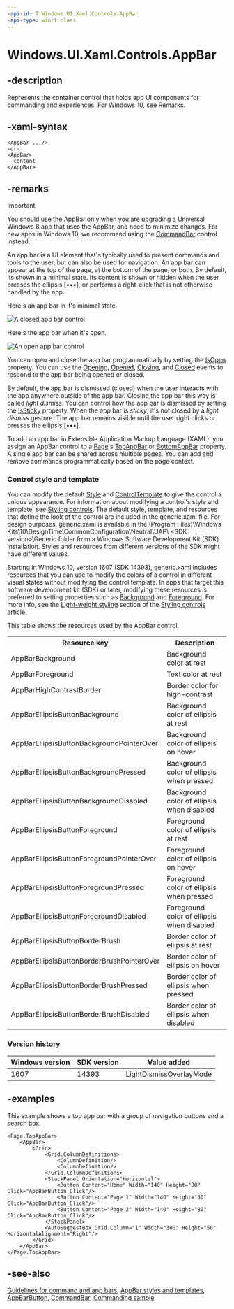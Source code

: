```yaml
---
-api-id: T:Windows.UI.Xaml.Controls.AppBar
-api-type: winrt class
---
```


<!-- Class syntax.
public class AppBar : Windows.UI.Xaml.Controls.ContentControl, Windows.UI.Xaml.Controls.IAppBar, Windows.UI.Xaml.Controls.IAppBar2, Windows.UI.Xaml.Controls.IAppBar3, Windows.UI.Xaml.Controls.IAppBar4, Windows.UI.Xaml.Controls.IAppBarOverrides, Windows.UI.Xaml.Controls.IAppBarOverrides3
-->

# Windows.UI.Xaml.Controls.AppBar

## -description

Represents the container control that holds app UI components for commanding and experiences. For Windows 10, see Remarks.

## -xaml-syntax

```xaml
<AppBar .../>
-or-
<AppBar>
  content
</AppBar>
```

## -remarks

> [!IMPORTANT]
> You should use the AppBar only when you are upgrading a Universal Windows 8 app that uses the AppBar, and need to minimize changes. For new apps in Windows 10, we recommend using the [CommandBar](commandbar.md) control instead.

An app bar is a UI element that's typically used to present commands and tools to the user, but can also be used for navigation. An app bar can appear at the top of the page, at the bottom of the page, or both. By default, its shown in a minimal state. Its content is shown or hidden when the user presses the ellipsis [•••], or performs a right-click that is not otherwise handled by the app.

Here's an app bar in it's minimal state.

<img alt="A closed app bar control" src="images/AppBar_Closed_10.png" />

Here's the app bar when it's open.

<img alt="An open app bar control" src="images/AppBar_Open_10.png" />

You can open and close the app bar programmatically by setting the [IsOpen](appbar_isopen.md) property. You can use the [Opening](appbar_opening.md), [Opened](appbar_opened.md), [Closing](appbar_closing.md), and [Closed](appbar_closed.md) events to respond to the app bar being opened or closed.

By default, the app bar is dismissed (closed) when the user interacts with the app anywhere outside of the app bar. Closing the app bar this way is called *light dismiss*. You can control how the app bar is dismissed by setting the [IsSticky](appbar_issticky.md) property. When the app bar is *sticky*, it's not closed by a *light dismiss* gesture. The app bar remains visible until the user right clicks or presses the ellipsis [•••].

To add an app bar in Extensible Application Markup Language (XAML), you assign an AppBar control to a [Page](page.md)'s [TopAppBar](page_topappbar.md) or [BottomAppBar](page_bottomappbar.md) property. A single app bar can be shared across multiple pages. You can add and remove commands programmatically based on the page context.

### Control style and template

You can modify the default [Style](../windows.ui.xaml/style.md) and [ControlTemplate](controltemplate.md) to give the control a unique appearance. For information about modifying a control's style and template, see [Styling controls](https://docs.microsoft.com/windows/uwp/controls-and-patterns/styling-controls). The default style, template, and resources that define the look of the control are included in the generic.xaml file. For design purposes, generic.xaml is available in the \(Program Files)\Windows Kits\10\DesignTime\CommonConfiguration\Neutral\UAP\ &lt;SDK version&gt;\Generic folder from a Windows Software Development Kit (SDK) installation. Styles and resources from different versions of the SDK might have different values.

Starting in Windows 10, version 1607 (SDK 14393), generic.xaml includes resources that you can use to modify the colors of a control in different visual states without modifying the control template. In apps that target this software development kit (SDK) or later, modifying these resources is preferred to setting properties such as [Background](control_background.md) and [Foreground](control_foreground.md). For more info, see the [Light-weight styling](https://docs.microsoft.com/windows/uwp/controls-and-patterns/styling-controls) section of the [Styling controls](https://docs.microsoft.com/windows/uwp/controls-and-patterns/styling-controls) article.

This table shows the resources used by the AppBar control.

<table>
   <tr><th>Resource key</th><th>Description</th></tr>
   <tr><td>AppBarBackground</td><td>Background color at rest</td></tr>
   <tr><td>AppBarForeground</td><td>Text color at rest</td></tr>
   <tr><td>AppBarHighContrastBorder</td><td>Border color for high-contrast</td></tr>
   <tr><td>AppBarEllipsisButtonBackground</td><td>Background color of ellipsis at rest</td></tr>
   <tr><td>AppBarEllipsisButtonBackgroundPointerOver</td><td>Background color of ellipsis on hover</td></tr>
   <tr><td>AppBarEllipsisButtonBackgroundPressed</td><td>Background color of ellipsis when pressed</td></tr>
   <tr><td>AppBarEllipsisButtonBackgroundDisabled</td><td>Background color of ellipsis when disabled</td></tr>
   <tr><td>AppBarEllipsisButtonForeground</td><td>Foreground color of ellipsis at rest</td></tr>
   <tr><td>AppBarEllipsisButtonForegroundPointerOver</td><td>Foreground color of ellipsis on hover</td></tr>
   <tr><td>AppBarEllipsisButtonForegroundPressed</td><td>Foreground color of ellipsis when pressed</td></tr>
   <tr><td>AppBarEllipsisButtonForegroundDisabled</td><td>Foreground color of ellipsis when disabled</td></tr>
   <tr><td>AppBarEllipsisButtonBorderBrush</td><td>Border color of ellipsis at rest</td></tr>
   <tr><td>AppBarEllipsisButtonBorderBrushPointerOver</td><td>Border color of ellipsis on hover</td></tr>
   <tr><td>AppBarEllipsisButtonBorderBrushPressed</td><td>Border color of ellipsis when pressed</td></tr>
   <tr><td>AppBarEllipsisButtonBorderBrushDisabled</td><td>Border color of ellipsis when disabled</td></tr>
</table>

### Version history

| Windows version | SDK version | Value added |
| -- | -- | -- |
| 1607 | 14393 | LightDismissOverlayMode |

## -examples

This example shows a top app bar with a group of navigation buttons and a search box.

```xaml
<Page.TopAppBar>
    <AppBar>
        <Grid>
            <Grid.ColumnDefinitions>
                <ColumnDefinition/>
                <ColumnDefinition/>
            </Grid.ColumnDefinitions>
            <StackPanel Orientation="Horizontal">
                <Button Content="Home" Width="140" Height="80" Click="AppBarButton_Click"/>
                <Button Content="Page 1" Width="140" Height="80" Click="AppBarButton_Click"/>
                <Button Content="Page 2" Width="140" Height="80" Click="AppBarButton_Click"/>
            </StackPanel>
            <AutoSuggestBox Grid.Column="1" Width="300" Height="50" HorizontalAlignment="Right"/>
        </Grid>
    </AppBar>
</Page.TopAppBar>
```

<!--<auto_snippet sample_id="BasicControlSnippets" snippet_id="BasicAppBarXAML"/>-->

## -see-also

[Guidelines for command and app bars](https://docs.microsoft.com/windows/uwp/controls-and-patterns/app-bars), [AppBar styles and templates](https://docs.microsoft.com/windows/uwp/design/controls-and-patterns/xaml-styles), [AppBarButton](appbarbutton.md), [CommandBar](commandbar.md), [Commanding sample](https://github.com/Microsoft/Windows-universal-samples/tree/master/Samples/XamlCommanding)
